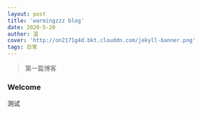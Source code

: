 ```yaml
---
layout: post
title: 'warmingzzz blog'
date: 2020-5-20
author: 温
cover: 'http://on2171g4d.bkt.clouddn.com/jekyll-banner.png'
tags: 日常
---
```


>第一篇博客

### Welcome

测试

